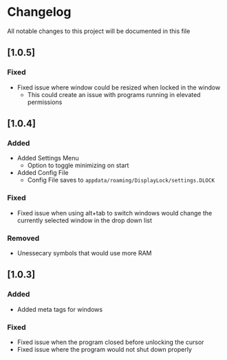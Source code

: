 # Changelog
All notable changes to this project will be documented in this file

## [1.0.5]
### Fixed
- Fixed issue where window could be resized when locked in the window
    - This could create an issue with programs running in elevated permissions

## [1.0.4]
### Added
- Added Settings Menu
	- Option to toggle minimizing on start
- Added Config File
	- Config File saves to `appdata/roaming/DisplayLock/settings.DLOCK`

### Fixed
- Fixed issue when using alt+tab to switch windows would change the currently selected window in the drop down list

### Removed
- Unessecary symbols that would use more RAM

## [1.0.3]
### Added
- Added meta tags for windows

### Fixed
- Fixed issue when the program closed before unlocking the cursor
- Fixed issue where the program would not shut down properly
